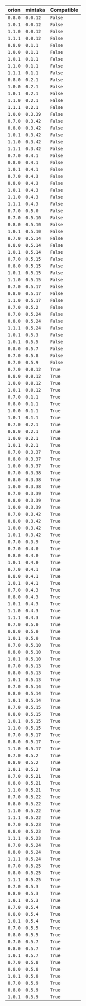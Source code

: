 | orion | mintaka | Compatible | 
 |-------|------|-----| 
| ```0.8.0``` | ```0.0.12``` | ```False``` | 
| ```1.0.1``` | ```0.0.12``` | ```False``` | 
| ```1.1.0``` | ```0.0.12``` | ```False``` | 
| ```1.1.1``` | ```0.0.12``` | ```False``` | 
| ```0.8.0``` | ```0.1.1``` | ```False``` | 
| ```1.0.0``` | ```0.1.1``` | ```False``` | 
| ```1.0.1``` | ```0.1.1``` | ```False``` | 
| ```1.1.0``` | ```0.1.1``` | ```False``` | 
| ```1.1.1``` | ```0.1.1``` | ```False``` | 
| ```0.8.0``` | ```0.2.1``` | ```False``` | 
| ```1.0.0``` | ```0.2.1``` | ```False``` | 
| ```1.0.1``` | ```0.2.1``` | ```False``` | 
| ```1.1.0``` | ```0.2.1``` | ```False``` | 
| ```1.1.1``` | ```0.2.1``` | ```False``` | 
| ```1.0.0``` | ```0.3.39``` | ```False``` | 
| ```0.7.0``` | ```0.3.42``` | ```False``` | 
| ```0.8.0``` | ```0.3.42``` | ```False``` | 
| ```1.0.1``` | ```0.3.42``` | ```False``` | 
| ```1.1.0``` | ```0.3.42``` | ```False``` | 
| ```1.1.1``` | ```0.3.42``` | ```False``` | 
| ```0.7.0``` | ```0.4.1``` | ```False``` | 
| ```0.8.0``` | ```0.4.1``` | ```False``` | 
| ```1.0.1``` | ```0.4.1``` | ```False``` | 
| ```0.7.0``` | ```0.4.3``` | ```False``` | 
| ```0.8.0``` | ```0.4.3``` | ```False``` | 
| ```1.0.1``` | ```0.4.3``` | ```False``` | 
| ```1.1.0``` | ```0.4.3``` | ```False``` | 
| ```1.1.1``` | ```0.4.3``` | ```False``` | 
| ```0.7.0``` | ```0.5.0``` | ```False``` | 
| ```0.7.0``` | ```0.5.10``` | ```False``` | 
| ```0.8.0``` | ```0.5.10``` | ```False``` | 
| ```1.0.1``` | ```0.5.10``` | ```False``` | 
| ```0.7.0``` | ```0.5.14``` | ```False``` | 
| ```0.8.0``` | ```0.5.14``` | ```False``` | 
| ```1.0.1``` | ```0.5.14``` | ```False``` | 
| ```0.7.0``` | ```0.5.15``` | ```False``` | 
| ```0.8.0``` | ```0.5.15``` | ```False``` | 
| ```1.0.1``` | ```0.5.15``` | ```False``` | 
| ```1.1.0``` | ```0.5.15``` | ```False``` | 
| ```0.7.0``` | ```0.5.17``` | ```False``` | 
| ```0.8.0``` | ```0.5.17``` | ```False``` | 
| ```1.1.0``` | ```0.5.17``` | ```False``` | 
| ```0.7.0``` | ```0.5.2``` | ```False``` | 
| ```0.7.0``` | ```0.5.24``` | ```False``` | 
| ```0.8.0``` | ```0.5.24``` | ```False``` | 
| ```1.1.1``` | ```0.5.24``` | ```False``` | 
| ```1.0.1``` | ```0.5.3``` | ```False``` | 
| ```1.0.1``` | ```0.5.5``` | ```False``` | 
| ```0.8.0``` | ```0.5.7``` | ```False``` | 
| ```0.7.0``` | ```0.5.8``` | ```False``` | 
| ```0.7.0``` | ```0.5.9``` | ```False``` | 
| ```0.7.0``` | ```0.0.12``` | ```True``` | 
| ```0.8.0``` | ```0.0.12``` | ```True``` | 
| ```1.0.0``` | ```0.0.12``` | ```True``` | 
| ```1.0.1``` | ```0.0.12``` | ```True``` | 
| ```0.7.0``` | ```0.1.1``` | ```True``` | 
| ```0.8.0``` | ```0.1.1``` | ```True``` | 
| ```1.0.0``` | ```0.1.1``` | ```True``` | 
| ```1.0.1``` | ```0.1.1``` | ```True``` | 
| ```0.7.0``` | ```0.2.1``` | ```True``` | 
| ```0.8.0``` | ```0.2.1``` | ```True``` | 
| ```1.0.0``` | ```0.2.1``` | ```True``` | 
| ```1.0.1``` | ```0.2.1``` | ```True``` | 
| ```0.7.0``` | ```0.3.37``` | ```True``` | 
| ```0.8.0``` | ```0.3.37``` | ```True``` | 
| ```1.0.0``` | ```0.3.37``` | ```True``` | 
| ```0.7.0``` | ```0.3.38``` | ```True``` | 
| ```0.8.0``` | ```0.3.38``` | ```True``` | 
| ```1.0.0``` | ```0.3.38``` | ```True``` | 
| ```0.7.0``` | ```0.3.39``` | ```True``` | 
| ```0.8.0``` | ```0.3.39``` | ```True``` | 
| ```1.0.0``` | ```0.3.39``` | ```True``` | 
| ```0.7.0``` | ```0.3.42``` | ```True``` | 
| ```0.8.0``` | ```0.3.42``` | ```True``` | 
| ```1.0.0``` | ```0.3.42``` | ```True``` | 
| ```1.0.1``` | ```0.3.42``` | ```True``` | 
| ```0.7.0``` | ```0.3.9``` | ```True``` | 
| ```0.7.0``` | ```0.4.0``` | ```True``` | 
| ```0.8.0``` | ```0.4.0``` | ```True``` | 
| ```1.0.1``` | ```0.4.0``` | ```True``` | 
| ```0.7.0``` | ```0.4.1``` | ```True``` | 
| ```0.8.0``` | ```0.4.1``` | ```True``` | 
| ```1.0.1``` | ```0.4.1``` | ```True``` | 
| ```0.7.0``` | ```0.4.3``` | ```True``` | 
| ```0.8.0``` | ```0.4.3``` | ```True``` | 
| ```1.0.1``` | ```0.4.3``` | ```True``` | 
| ```1.1.0``` | ```0.4.3``` | ```True``` | 
| ```1.1.1``` | ```0.4.3``` | ```True``` | 
| ```0.7.0``` | ```0.5.0``` | ```True``` | 
| ```0.8.0``` | ```0.5.0``` | ```True``` | 
| ```1.0.1``` | ```0.5.0``` | ```True``` | 
| ```0.7.0``` | ```0.5.10``` | ```True``` | 
| ```0.8.0``` | ```0.5.10``` | ```True``` | 
| ```1.0.1``` | ```0.5.10``` | ```True``` | 
| ```0.7.0``` | ```0.5.13``` | ```True``` | 
| ```0.8.0``` | ```0.5.13``` | ```True``` | 
| ```1.0.1``` | ```0.5.13``` | ```True``` | 
| ```0.7.0``` | ```0.5.14``` | ```True``` | 
| ```0.8.0``` | ```0.5.14``` | ```True``` | 
| ```1.0.1``` | ```0.5.14``` | ```True``` | 
| ```0.7.0``` | ```0.5.15``` | ```True``` | 
| ```0.8.0``` | ```0.5.15``` | ```True``` | 
| ```1.0.1``` | ```0.5.15``` | ```True``` | 
| ```1.1.0``` | ```0.5.15``` | ```True``` | 
| ```0.7.0``` | ```0.5.17``` | ```True``` | 
| ```0.8.0``` | ```0.5.17``` | ```True``` | 
| ```1.1.0``` | ```0.5.17``` | ```True``` | 
| ```0.7.0``` | ```0.5.2``` | ```True``` | 
| ```0.8.0``` | ```0.5.2``` | ```True``` | 
| ```1.0.1``` | ```0.5.2``` | ```True``` | 
| ```0.7.0``` | ```0.5.21``` | ```True``` | 
| ```0.8.0``` | ```0.5.21``` | ```True``` | 
| ```1.1.0``` | ```0.5.21``` | ```True``` | 
| ```0.7.0``` | ```0.5.22``` | ```True``` | 
| ```0.8.0``` | ```0.5.22``` | ```True``` | 
| ```1.1.0``` | ```0.5.22``` | ```True``` | 
| ```1.1.1``` | ```0.5.22``` | ```True``` | 
| ```0.7.0``` | ```0.5.23``` | ```True``` | 
| ```0.8.0``` | ```0.5.23``` | ```True``` | 
| ```1.1.1``` | ```0.5.23``` | ```True``` | 
| ```0.7.0``` | ```0.5.24``` | ```True``` | 
| ```0.8.0``` | ```0.5.24``` | ```True``` | 
| ```1.1.1``` | ```0.5.24``` | ```True``` | 
| ```0.7.0``` | ```0.5.25``` | ```True``` | 
| ```0.8.0``` | ```0.5.25``` | ```True``` | 
| ```1.1.1``` | ```0.5.25``` | ```True``` | 
| ```0.7.0``` | ```0.5.3``` | ```True``` | 
| ```0.8.0``` | ```0.5.3``` | ```True``` | 
| ```1.0.1``` | ```0.5.3``` | ```True``` | 
| ```0.7.0``` | ```0.5.4``` | ```True``` | 
| ```0.8.0``` | ```0.5.4``` | ```True``` | 
| ```1.0.1``` | ```0.5.4``` | ```True``` | 
| ```0.7.0``` | ```0.5.5``` | ```True``` | 
| ```0.8.0``` | ```0.5.5``` | ```True``` | 
| ```0.7.0``` | ```0.5.7``` | ```True``` | 
| ```0.8.0``` | ```0.5.7``` | ```True``` | 
| ```1.0.1``` | ```0.5.7``` | ```True``` | 
| ```0.7.0``` | ```0.5.8``` | ```True``` | 
| ```0.8.0``` | ```0.5.8``` | ```True``` | 
| ```1.0.1``` | ```0.5.8``` | ```True``` | 
| ```0.7.0``` | ```0.5.9``` | ```True``` | 
| ```0.8.0``` | ```0.5.9``` | ```True``` | 
| ```1.0.1``` | ```0.5.9``` | ```True``` | 

